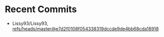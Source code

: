# Recent Commits

<!-- START gadpp -->
- Lissy93/Lissy93, [refs/heads/master@e7d2f0108f054338319dccde9de4bb68cda18918](https://github.com/Lissy93/Lissy93/commit/e7d2f0108f054338319dccde9de4bb68cda18918)
